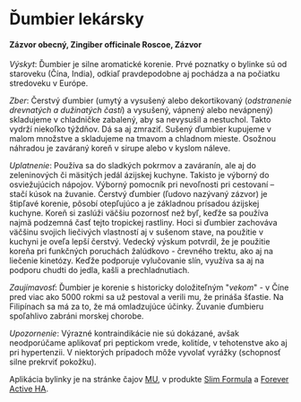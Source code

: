 Ďumbier lekársky
================

#### Zázvor obecný, Zingiber officinale Roscoe, Zázvor

*Výskyt*: Ďumbier je silne aromatické korenie. Prvé poznatky o bylinke sú od
staroveku (Čína, India), odkiaľ pravdepodobne aj pochádza a na počiatku
stredoveku v Európe.

*Zber*: Čerstvý ďumbier (umytý a vysušený alebo dekortikovaný (*odstranenie
drevnatých a dužinatých častí*) a vysušený, vápnený alebo nevápnený) skladujeme
v chladničke zabalený, aby sa nevysušil a nestuchol. Takto vydrží niekoľko
týždňov. Dá sa aj zmraziť. Sušený ďumbier kupujeme v malom množstve a skladujeme
na tmavom a chladnom mieste. Osožnou náhradou je zaváraný koreň v sirupe alebo v
kyslom náleve.

*Uplatnenie*: Používa sa do sladkých pokrmov a zaváranín, ale aj do zeleninových
či mäsitých jedál ázijskej kuchyne. Takisto je výborný do osviežujúcich nápojov.
Výborný pomocník pri nevoľnosti pri cestovaní – stačí kúsok na žuvanie. Čerstvý
ďumbier (ľudovo nazývaný zázvor) je štipľavé korenie, pôsobí otepľujúco a je
základnou prísadou ázijskej kuchyne. Koreň si zaslúži väčšiu pozornosť než byľ,
keďže sa používa najmä podzemná časť tejto tropickej rastliny. Hoci si ďumbier
zachováva väčšinu svojich liečivých vlastností aj v sušenom stave, na použitie v
kuchyni je oveľa lepší čerstvý. Vedecký výskum potvrdil, že je použitie koreňa
pri funkčných poruchách žalúdkovo - črevného trektu, ako aj na liečenie
kinetózy. Keďže podporuje vylučovanie slín, využíva sa aj na podporu chudti do
jedla, kašli a prechladnutiach.

*Zaujímavosť*: Ďumbier je korenie s historicky doložiteľným "*vekom*" - v Číne
pred viac ako 5000 rokmi sa už pestoval a verili mu, že prináša šťastie. Na
Filipínach sa má za to, že má omladzujúce účinky. Žuvanie ďumbieru spoľahlivo
zabráni morskej chorobe.

*Upozornenie*: Výrazné kontraindikácie nie sú dokázané, avšak neodporúčame
aplikovať pri peptickom vrede, kolitíde, v tehotenstve ako aj pri hypertenzii. V
niektorých prípadoch môže vyvolať vyrážky (schopnosť silne prekrviť pokožku).

Aplikácia bylinky je na stránke čajov [MU](../caje/mu), v produkte [Slim
Formula](../procvi/slim-formula) a [Forever Active
HA](../proflp/forever-active-ha).

### 

